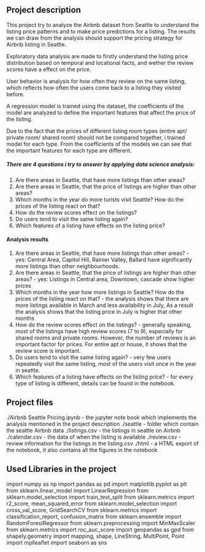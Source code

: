
## Project description

This project try to analyze the Airbnb dataset from Seattle to understand the listing price patterns and to make price predictions for a listing. The results we can draw from the analysis should support the pricing strategy for Airbnb listing in Seattle.

Exploratory data analysis are made to firstly understand the listing price distribution based on temporal and locational facts, and wether the review scores have a effect on the price.

User behavior is analysis for how often they review on the same listing, which reflects how often the users come back to a listing they visited before.

A regression model is trained using the dataset, the coefficients of the model are analyzed to define the important features that affect the price of the listing.

Due to the fact that the prices of different listing room types (entire apt/ private room/ shared room) should not be compared together, i trained model for each type. From the coefficients of the models we can see that the important features for each type are different.

##### There are 4 questions  i try to answer by applying data science analysis:
1. Are there areas in Seattle, that have more listings than other areas?
2. Are there areas in Seattle, that the price of listings are higher than other areas?
3. Which months in the year do more turists visit Seattle? How do the prices of the listing react on that?
4. How do the review scores effect on the listings?
5. Do users tend to visit the same listing again?
6. Which features of a listing have effects on the listing price?

#### Analysis results
1. Are there areas in Seattle, that have more listings than other areas? - yes: Central Area, Capitol Hill, Rainier Valley, Ballard have significantly more listings than other neighbourhoods.
2. Are there areas in Seattle, that the price of listings are higher than other areas? - yes: Listings in Central area, Downtown, cascade show higher prices
3. Which months in the year how more listings in Seattle? How do the prices of the listing react on that? - the analysis shows that there are more listings available in March and less availability in July, As a result the analysis shows that the listing price in July is higher that other months
4. How do the review scores effect on the listings? - generally speaking, most of the listings have high review scores (7 to 9), especially for shared rooms and private rooms. However, the number of reviews is an important factor for prices. For entire apt or house, it shows that the review score is important.
5. Do users tend to visit the same listing again? - very few users repeatedly visit the same listing, most of the users visit once in the year in seattle.
6. Which features of a listing have effects on the listing price? - for every type of listing is different, details can be found in the notebook.

## Project files

./Airbnb Seattle Pricing.ipynb - the jupyter note book which implements the analysis mentioned in the project description
./seattle - folder which contain the seattle Airbnb data
    ./listings.csv - the listings in seattle on Airbnb
    ./calendar.csv - the data of when the listing is available
    ./review.csv - review information for the listings in the listing.csv
./html - a HTML export of the notebook, it also contains all the figures in the notebook


## Used Libraries in the project
import numpy as np
import pandas as pd
import matplotlib.pyplot as plt
from sklearn.linear_model import LinearRegression
from sklearn.model_selection import train_test_split
from sklearn.metrics import r2_score, mean_squared_error
from sklearn.model_selection import cross_val_score, GridSearchCV
from sklearn.metrics import classification_report, confusion_matrix
from sklearn.ensemble import RandomForestRegressor
from sklearn.preprocessing import MinMaxScaler
from sklearn.metrics import roc_auc_score
import geopandas as gpd
from shapely.geometry import mapping, shape, LineString, MultiPoint, Point
import mplleaflet
import seaborn as sns